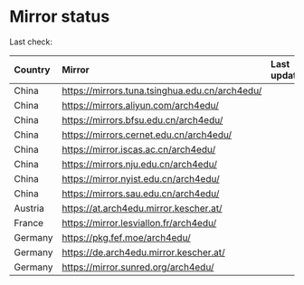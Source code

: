 <script src="./time.js"></script>
# Mirror status
Last check: <script type="text/javascript">localize(1728611007.2984846);</script>

|Country|Mirror|Last update|
|:------|:-----|:----------|
|China|https://mirrors.tuna.tsinghua.edu.cn/arch4edu/|<script type="text/javascript">localize(1728585734);</script>|
|China|https://mirrors.aliyun.com/arch4edu/|<script type="text/javascript">localize(1728585734);</script>|
|China|https://mirrors.bfsu.edu.cn/arch4edu/|<script type="text/javascript">localize(1728585734);</script>|
|China|https://mirrors.cernet.edu.cn/arch4edu/|<script type="text/javascript">localize(1728585734);</script>|
|China|https://mirror.iscas.ac.cn/arch4edu/|<script type="text/javascript">localize(1728585734);</script>|
|China|https://mirrors.nju.edu.cn/arch4edu/|<script type="text/javascript">localize(1728499365);</script>|
|China|https://mirror.nyist.edu.cn/arch4edu/|<script type="text/javascript">localize(1728542634);</script>|
|China|https://mirrors.sau.edu.cn/arch4edu/|<script type="text/javascript">localize(1728585734);</script>|
|Austria|https://at.arch4edu.mirror.kescher.at/|<script type="text/javascript">localize(1728585734);</script>|
|France|https://mirror.lesviallon.fr/arch4edu/|<script type="text/javascript">localize(1728585734);</script>|
|Germany|https://pkg.fef.moe/arch4edu/|<script type="text/javascript">localize(1728585734);</script>|
|Germany|https://de.arch4edu.mirror.kescher.at/|<script type="text/javascript">localize(1728585734);</script>|
|Germany|https://mirror.sunred.org/arch4edu/|<script type="text/javascript">localize(1728585734);</script>|

<script src="./tablefilter/tablefilter.js"></script>
<script src="./table.js"></script>